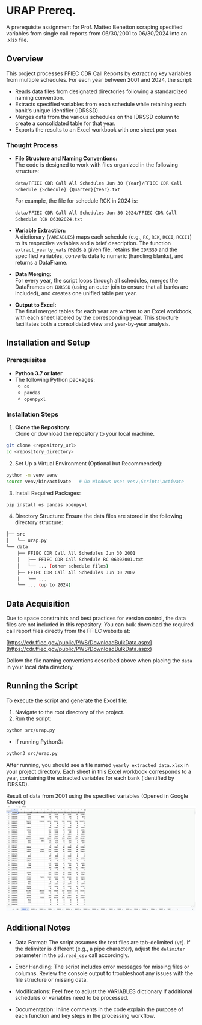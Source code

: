 # URAP Prereq.

A prerequisite assignment for Prof. Matteo Benetton scraping specified variables from single call reports from 06/30/2001 to 06/30/2024 into an .xlsx file.

## Overview

This project processes FFIEC CDR Call Reports by extracting key variables from multiple schedules. For each year between 2001 and 2024, the script:

- Reads data files from designated directories following a standardized naming convention.
- Extracts specified variables from each schedule while retaining each bank's unique identifier (IDRSSD).
- Merges data from the various schedules on the IDRSSD column to create a consolidated table for that year.
- Exports the results to an Excel workbook with one sheet per year.

### Thought Process

- **File Structure and Naming Conventions:**  
  The code is designed to work with files organized in the following structure: 

  `data/FFIEC CDR Call All Schedules Jun 30 {Year}/FFIEC CDR Call Schedule {Schedule} {Quarter}{Year}.txt`

  For example, the file for schedule RCK in 2024 is:  

  `data/FFIEC CDR Call All Schedules Jun 30 2024/FFIEC CDR Call Schedule RCK 06302024.txt`

- **Variable Extraction:**  
  A dictionary (`VARIABLES`) maps each schedule (e.g., `RC`, `RCK`, `RCCI`, `RCCII`) to its respective variables and a brief description. The function `extract_yearly_vals` reads a given file, retains the `IDRSSD` and the specified variables, converts data to numeric (handling blanks), and returns a DataFrame.

- **Data Merging:**  
  For every year, the script loops through all schedules, merges the DataFrames on `IDRSSD` (using an outer join to ensure that all banks are included), and creates one unified table per year.

- **Output to Excel:**  
  The final merged tables for each year are written to an Excel workbook, with each sheet labeled by the corresponding year. This structure facilitates both a consolidated view and year-by-year analysis.

## Installation and Setup

### Prerequisites

- **Python 3.7 or later**
- The following Python packages:
  - `os`
  - `pandas`
  - `openpyxl`

### Installation Steps

1. **Clone the Repository:**  
   Clone or download the repository to your local machine.

```bash
git clone <repository_url>
cd <repository_directory>
```

2. Set Up a Virtual Environment (Optional but Recommended):
```bash
python -m venv venv
source venv/bin/activate   # On Windows use: venv\Scripts\activate
```

3. Install Required Packages:
```bash
pip install os pandas openpyxl
```

4. Directory Structure:
Ensure the data files are stored in the following directory structure:
```bash
├── src
│   └── urap.py
└── data
    ├── FFIEC CDR Call All Schedules Jun 30 2001
    │   ├── FFIEC CDR Call Schedule RC 06302001.txt
    │   └── ... (other schedule files)
    ├── FFIEC CDR Call All Schedules Jun 30 2002
    │   └── ...
    └── ... (up to 2024)
```

## Data Acquisition
Due to space constraints and best practices for version control, the data files are not included in this repository. You can bulk download the required call report files directly from the FFIEC website at: 

[https://cdr.ffiec.gov/public/PWS/DownloadBulkData.aspx](https://cdr.ffiec.gov/public/PWS/DownloadBulkData.aspx)

Dollow the file naming conventions described above when placing the `data` in your local data directory.

## Running the Script
To execute the script and generate the Excel file:
1. Navigate to the root directory of the project.
2. Run the script:
```bash
python src/urap.py
```
   - If running Python3:
   ```bash
   python3 src/urap.py
   ```

After running, you should see a file named `yearly_extracted_data.xlsx` in your project directory. Each sheet in this Excel workbook corresponds to a year, containing the extracted variables for each bank (identified by IDRSSD).

Result of data from 2001 using the specified variables (Opened in Google Sheets):
![Result](images/extracted_xlsx_result.png)

## Additional Notes
- Data Format:
The script assumes the text files are tab-delimited (`\t`). If the delimiter is different (e.g., a pipe character), adjust the `delimiter` parameter in the `pd.read_csv` call accordingly.

- Error Handling:
The script includes error messages for missing files or columns. Review the console output to troubleshoot any issues with the file structure or missing data.

- Modifications:
Feel free to adjust the VARIABLES dictionary if additional schedules or variables need to be processed.

- Documentation:
Inline comments in the code explain the purpose of each function and key steps in the processing workflow.

